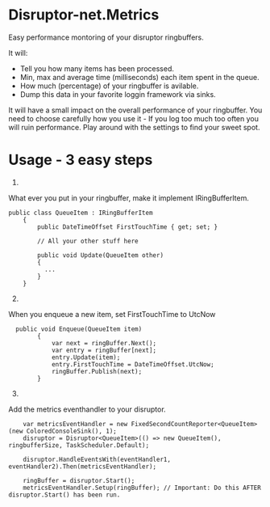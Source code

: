 # Disruptor-net.Metrics
Easy performance montoring of your disruptor ringbuffers.

It will:
 - Tell you how many items has been processed.
 - Min, max and average time (milliseconds) each item spent in the queue.
 - How much (percentage) of your ringbuffer is avilable.
 - Dump this data in your favorite loggin framework via sinks.

It will have a small impact on the overall performance of your ringbuffer. You need to choose carefully how you use it - If you log too much too often you will ruin performance. Play around with the settings to find your sweet spot.


# Usage - 3 easy steps

1.
What ever you put in your ringbuffer, make it implement IRingBufferItem.

```
public class QueueItem : IRingBufferItem
    {
        public DateTimeOffset FirstTouchTime { get; set; }
        
        // All your other stuff here
        
        public void Update(QueueItem other)
        {
          ...
        }
    }
```

2.
When you enqueue a new item, set FirstTouchTime to UtcNow

```
  public void Enqueue(QueueItem item)
        {
            var next = ringBuffer.Next();
            var entry = ringBuffer[next];
            entry.Update(item);
            entry.FirstTouchTime = DateTimeOffset.UtcNow;
            ringBuffer.Publish(next);
        }
```

3.
Add the metrics eventhandler to your disruptor.

```
    var metricsEventHandler = new FixedSecondCountReporter<QueueItem>(new ColoredConsoleSink(), 1);    
    disruptor = Disruptor<QueueItem>(() => new QueueItem(), ringbufferSize, TaskScheduler.Default);

    disruptor.HandleEventsWith(eventHandler1, eventHandler2).Then(metricsEventHandler);
    
    ringBuffer = disruptor.Start();
    metricsEventHandler.Setup(ringBuffer); // Important: Do this AFTER disruptor.Start() has been run.
```
